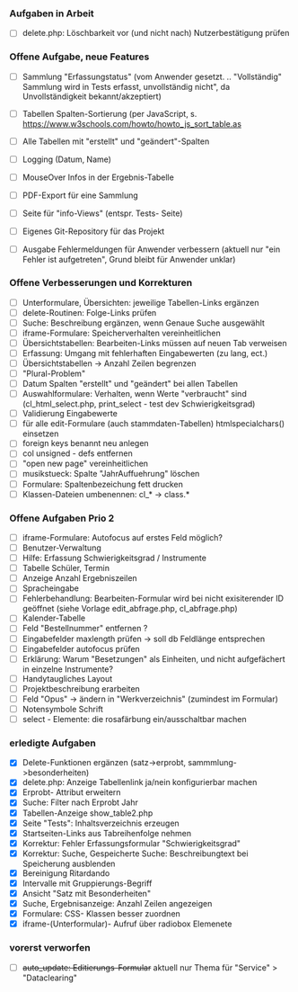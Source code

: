 ﻿
###  Aufgaben in Arbeit
- [ ] delete.php: Löschbarkeit vor (und nicht nach) Nutzerbestätigung prüfen

### Offene Aufgabe, neue Features 
- [ ] Sammlung "Erfassungstatus" (vom Anwender gesetzt. .. "Vollständig" Sammlung wird in Tests erfasst, unvollständig nicht", da Unvollständigkeit bekannt/akzeptiert) 
- [ ] Tabellen Spalten-Sortierung (per JavaScript, s. https://www.w3schools.com/howto/howto_js_sort_table.as
- [ ] Alle Tabellen mit "erstellt" und "geändert"-Spalten 
- [ ] Logging (Datum, Name)
- [ ] MouseOver Infos in der Ergebnis-Tabelle 
- [ ] PDF-Export für eine Sammlung 
- [ ] Seite für "info-Views" (entspr. Tests- Seite) 
- [ ] Eigenes Git-Repository für das Projekt 
- [ ] Ausgabe Fehlermeldungen für Anwender verbessern (aktuell nur "ein Fehler ist aufgetreten", Grund bleibt für Anwender unklar)


### Offene Verbesserungen und Korrekturen 
- [ ] Unterformulare, Übersichten: jeweilige Tabellen-Links ergänzen   
- [ ] delete-Routinen: Folge-Links prüfen  
- [ ] Suche: Beschreibung ergänzen, wenn Genaue Suche ausgewählt 
- [ ] iframe-Formulare: Speicherverhalten vereinheitlichen 
- [ ] Übersichtstabellen: Bearbeiten-Links müssen auf neuen Tab verweisen
- [ ] Erfassung: Umgang mit fehlerhaften Eingabewerten (zu lang, ect.)
- [ ] Übersichtstabellen -> Anzahl Zeilen begrenzen
- [ ] "Plural-Problem" 
- [ ] Datum Spalten "erstellt" und "geändert" bei allen Tabellen
- [ ] Auswahlformulare: Verhalten, wenn Werte "verbraucht" sind (cl_html_select.php, print_select - test dev Schwierigkeitsgrad) 
- [ ] Validierung Eingabewerte
- [ ] für alle edit-Formulare (auch stammdaten-Tabellen) htmlspecialchars() einsetzen
- [ ] foreign keys benannt neu anlegen 
- [ ] col unsigned - defs entfernen 
- [ ] "open new page" vereinheitlichen 
- [ ] musikstueck: Spalte "JahrAuffuehrung" löschen
- [ ] Formulare: Spaltenbezeichung fett drucken
- [ ] Klassen-Dateien umbenennen: cl_* -> class.*  

### Offene Aufgaben Prio 2
- [ ] iframe-Formulare: Autofocus auf erstes Feld möglich? 
- [ ] Benutzer-Verwaltung  
- [ ] Hilfe: Erfassung Schwierigkeitsgrad / Instrumente 
- [ ] Tabelle Schüler, Termin 
- [ ] Anzeige Anzahl Ergebniszeilen
- [ ] Spracheingabe 
- [ ] Fehlerbehandlung: Bearbeiten-Formular wird bei nicht exisiterender ID geöffnet (siehe Vorlage edit_abfrage.php, cl_abfrage.php) 
- [ ] Kalender-Tabelle 
- [ ] Feld "Bestellnummer" entfernen ?
- [ ] Eingabefelder maxlength prüfen -> soll db Feldlänge entsprechen 
- [ ] Eingabefelder autofocus prüfen 
- [ ] Erklärung: Warum "Besetzungen" als Einheiten, und nicht aufgefächert in einzelne Instrumente? 
- [ ] Handytaugliches Layout 
- [ ] Projektbeschreibung erarbeiten 
- [ ] Feld "Opus" -> ändern in "Werkverzeichnis" (zumindest im Formular)
- [ ] Notensymbole Schrift
- [ ] select - Elemente: die rosafärbung ein/ausschaltbar machen

### erledigte Aufgaben 
- [X] Delete-Funktionen ergänzen (satz->erprobt, sammmlung->besonderheiten) 
- [X] delete.php: Anzeige Tabellenlink ja/nein konfigurierbar machen 
- [X] Erprobt- Attribut erweitern 
- [X] Suche: Filter nach Erprobt Jahr
- [X] Tabellen-Anzeige show_table2.php
- [X] Seite "Tests": Inhaltsverzeichnis erzeugen
- [X] Startseiten-Links aus Tabreihenfolge nehmen 
- [X] Korrektur: Fehler Erfassungsformular "Schwierigkeitsgrad"  
- [X] Korrektur: Suche, Gespeicherte Suche: Beschreibungtext bei Speicherung ausblenden
- [X] Bereinigung Ritardando 
- [X] Intervalle mit Gruppierungs-Begriff
- [X] Ansicht "Satz mit Besonderheiten" 
- [X] Suche, Ergebnisanzeige: Anzahl Zeilen angezeigen
- [X] Formulare: CSS- Klassen besser zuordnen
- [x] iframe-(Unterformular)- Aufruf über radiobox Elemenete 

### vorerst verworfen 
- [ ] ~~auto_update: Editierungs-Formular~~ aktuell nur Thema für "Service" > "Dataclearing" 
